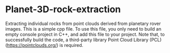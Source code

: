 # Planet-3D-rock-extraction
Extracting individual rocks from point clouds derived from planetary rover images.
This is a simple cpp file.
To use this file, you only need to build an empty console project in C++, and add this file to your project.
Note that, to successfully build the code, a third-party library Point Cloud Library (PCL) (https://pointclouds.org/) is required.
